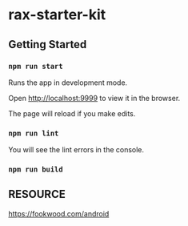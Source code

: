 # rax-starter-kit

## Getting Started

### `npm run start`

Runs the app in development mode.

Open [http://localhost:9999](http://localhost:9999) to view it in the browser.

The page will reload if you make edits.

### `npm run lint`

You will see the lint errors in the console.

### `npm run build`


## RESOURCE
https://fookwood.com/android